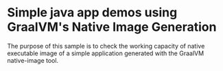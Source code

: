 # Simple java app demos using GraalVM's Native Image Generation

The purpose of this sample is to check the working capacity of native 
executable image of a simple application generated with the GraalVM native-image tool.

